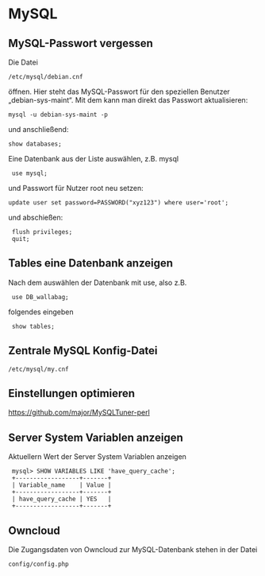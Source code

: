 # MySQL
## MySQL-Passwort vergessen
Die Datei
 
    /etc/mysql/debian.cnf

öffnen. Hier steht das MySQL-Passwort für den speziellen Benutzer „debian-sys-maint“.
Mit dem kann man direkt das Passwort aktualisieren:

    mysql -u debian-sys-maint -p

und anschließend:

    show databases;
 
 Eine Datenbank aus der Liste auswählen, z.B. mysql
 
     use mysql;
     
 und Passwort für Nutzer root neu setzen:
 
    update user set password=PASSWORD("xyz123") where user='root'; 
    
 und abschießen:

     flush privileges;
     quit;
 
## Tables eine Datenbank anzeigen

Nach dem auswählen der Datenbank mit use, also z.B.

     use DB_wallabag;
     
folgendes eingeben

     show tables;
 
## Zentrale MySQL Konfig-Datei

    /etc/mysql/my.cnf

## Einstellungen optimieren

https://github.com/major/MySQLTuner-perl


## Server System Variablen anzeigen

Aktuellern Wert der Server System Variablen anzeigen

     mysql> SHOW VARIABLES LIKE 'have_query_cache';
     +------------------+-------+
     | Variable_name    | Value |
     +------------------+-------+
     | have_query_cache | YES   |
     +------------------+-------+


## Owncloud
Die Zugangsdaten von Owncloud zur MySQL-Datenbank stehen in der Datei
    
    config/config.php
 
 
